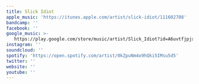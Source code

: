 ```yaml
---
title: Slick Idiot
apple_music: 'https://itunes.apple.com/artist/slick-idiot/111602708'
bandcamp: ''
facebook: ''
google_music: >-
   https://play.google.com/store/music/artist/Slick_Idiot?id=A6uvtfjpjxztljimjbpz3ncnhli
instagram: ''
soundcloud: ''
spotify: 'https://open.spotify.com/artist/0kZpuNm4o9hQki5IMsu5d5'
twitter: ''
website: ''
youtube: ''
---
```

